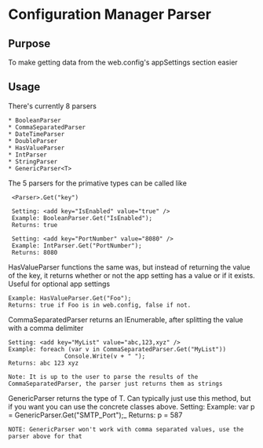 ﻿# Configuration Manager Parser

## Purpose
To make getting data from the web.config's appSettings section easier

## Usage
There's currently 8 parsers
    
    * BooleanParser
    * CommaSeparatedParser
    * DateTimeParser
    * DoubleParser
    * HasValueParser
    * IntParser
    * StringParser
    * GenericParser<T>

The 5 parsers for the primative types can be called like

     <Parser>.Get("key")

     Setting: <add key="IsEnabled" value="true" />
     Example: BooleanParser.Get("IsEnabled");
     Returns: true

     Setting: <add key="PortNumber" value="8080" />
     Example: IntParser.Get("PortNumber");
     Returns: 8080

HasValueParser functions the same was, but instead of returning the value of the key, it returns whether or not the app setting has a value or if it exists. Useful for optional app settings

    Example: HasValueParser.Get("Foo");
    Returns: true if Foo is in web.config, false if not.        

CommaSeparatedParser returns an IEnumerable<string>, after splitting the value with a comma delimiter

    Setting: <add key="MyList" value="abc,123,xyz" />
    Example: foreach (var v in CommaSeparatedParser.Get("MyList"))
                    Console.Write(v + " ");
    Returns: abc 123 xyz

    Note: It is up to the user to parse the results of the CommaSeparatedParser, the parser just returns them as strings
     
GenericParser<T> returns the type of T. Can typically just use this method, but if you want you can use the concrete classes above.
    Setting: <add key="SMTP_Port" value="587" />
    Example: var p = GenericParser<int>.Get("SMTP_Port");_
    Returns: p = 587

    NOTE: GenericParser won't work with comma separated values, use the parser above for that


